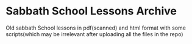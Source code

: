 # Sabbath School Lessons Archive

Old sabbath School lessons in pdf(scanned) and html format with some scripts(which may be irrelevant after uploading all the files in the repo)
